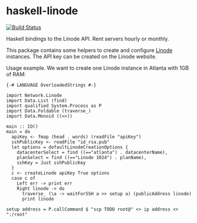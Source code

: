 # haskell-linode

[![Build Status](https://travis-ci.org/Helkafen/haskell-linode.svg?branch=master)](https://travis-ci.org/Helkafen/haskell-linode)

Haskell bindings to the Linode API. Rent servers hourly or monthly.

This package contains some helpers to create and configure [Linode](https://www.linode.com) instances. The API key can be created on the Linode website.

Usage example. We want to create one Linode instance in Atlanta with 1GB of RAM:

```
{-# LANGUAGE OverloadedStrings #-}

import Network.Linode
import Data.List (find)
import qualified System.Process as P
import Data.Foldable (traverse_)
import Data.Monoid ((<>))

main :: IO()
main = do
  apiKey <- fmap (head . words) (readFile "apiKey")
  sshPublicKey <- readFile "id_rsa.pub"
  let options = defaultLinodeCreationOptions {
    datacenterSelect = find ((=="atlanta") . datacenterName),
    planSelect = find ((=="Linode 1024") . planName),
    sshKey = Just sshPublicKey
  }
  c <- createLinode apiKey True options
  case c of
    Left err -> print err
    Right linode -> do
      traverse_ (\a -> waitForSSH a >> setup a) (publicAddress linode)
      print linode

setup address = P.callCommand $ "scp TODO root@" <> ip address <> ":/root"
```
